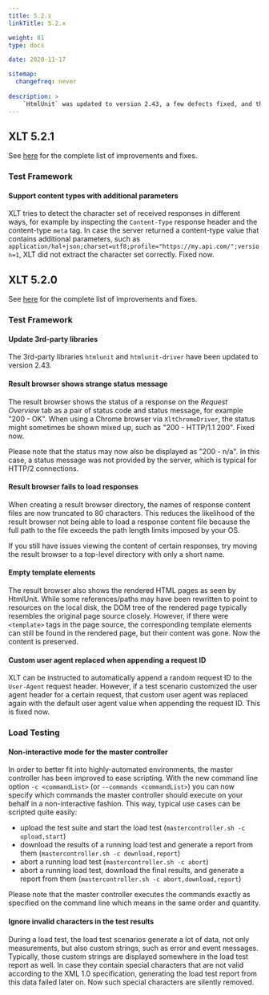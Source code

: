 ```yaml
---
title: 5.2.x
linkTitle: 5.2.x

weight: 81
type: docs

date: 2020-11-17

sitemap:
  changefreq: never
  
description: >
    `HtmlUnit` was updated to version 2.43, a few defects fixed, and the mastercontroller got a new non-interactive mode for easier use with scripts and CI/CDs.
---
```


## XLT 5.2.1

See <a href="https://github.com/Xceptance/XLT/milestone/7?closed=1" target="_blank">here</a> for the complete list of improvements and fixes.

### Test Framework

#### Support content types with additional parameters

XLT tries to detect the character set of received responses in different ways, for example by inspecting the `Content-Type` response header and the content-type `meta` tag. In case the server returned a content-type value that contains additional parameters, such as `application/hal+json;charset=utf8;profile="https://my.api.com/";version=1`, XLT did not extract the character set correctly. Fixed now.



## XLT 5.2.0

See <a href="https://github.com/Xceptance/XLT/milestone/6?closed=1" target="_blank">here</a> for the complete list of improvements and fixes.

### Test Framework

#### Update 3rd-party libraries

The 3rd-party libraries `htmlunit` and `htmlunit-driver` have been updated to version 2.43.

#### Result browser shows strange status message

The result browser shows the status of a response on the _Request Overview_ tab as a pair of status code and status message, for example "200 - OK". When using a Chrome browser via `XltChromeDriver`, the status might sometimes be shown mixed up, such as "200 - HTTP/1.1 200". Fixed now.

Please note that the status may now also be displayed as "200 - n/a". In this case, a status message was not provided by the server, which is typical for HTTP/2 connections.

#### Result browser fails to load responses

When creating a result browser directory, the names of response content files are now truncated to 80 characters. This reduces the likelihood of the result browser not being able to load a response content file because the full path to the file exceeds the path length limits imposed by your OS.

If you still have issues viewing the content of certain responses, try moving the result browser to a top-level directory with only a short name.

#### Empty template elements

The result browser also shows the rendered HTML pages as seen by HtmlUnit. While some references/paths may have been rewritten to point to resources on the local disk, the DOM tree of the rendered page typically resembles the original page source closely. However, if there were `<template>` tags in the page source, the corresponding template elements can still be found in the rendered page, but their content was gone. Now the content is preserved.
 
#### Custom user agent replaced when appending a request ID

XLT can be instructed to automatically append a random request ID to the `User-Agent` request header. However, if a test scenario customized the user agent header for a certain request, that custom user agent was replaced again with the default user agent value when appending the request ID. This is fixed now.


### Load Testing

#### Non-interactive mode for the master controller

In order to better fit into highly-automated environments, the master controller has been improved to ease scripting. With the new command line option `-c <commandList>` (or `--commands <commandList>`) you can now specify which commands the master controller should execute on your behalf in a non-interactive fashion. This way, typical use cases can be scripted quite easily:

* upload the test suite and start the load test (`mastercontroller.sh -c upload,start`)
* download the results of a running load test and generate a report from them (`mastercontroller.sh -c download,report`)
* abort a running load test (`mastercontroller.sh -c abort`)
* abort a running load test, download the final results, and generate a report from them (`mastercontroller.sh -c abort,download,report`)

Please note that the master controller executes the commands exactly as specified on the command line which means in the same order and quantity.

#### Ignore invalid characters in the test results

During a load test, the load test scenarios generate a lot of data, not only measurements, but also custom strings, such as error and event messages. Typically, those custom strings are displayed somewhere in the load test report as well. In case they contain special characters that are not valid according to the XML 1.0 specification, generating the load test report from this data failed later on. Now such special characters are silently removed.